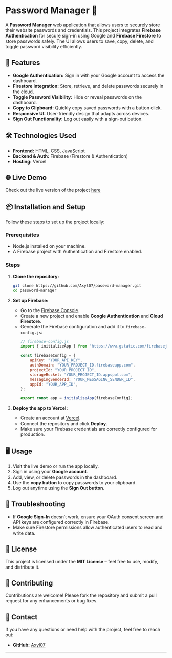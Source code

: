 
# Password Manager 🔐

A **Password Manager** web application that allows users to securely store their website passwords and credentials. This project integrates **Firebase Authentication** for secure sign-in using Google and **Firebase Firestore** to store passwords safely. The UI allows users to save, copy, delete, and toggle password visibility efficiently.

## 🚀 Features
- **Google Authentication:** Sign in with your Google account to access the dashboard.
- **Firestore Integration:** Store, retrieve, and delete passwords securely in the cloud.
- **Toggle Password Visibility:** Hide or reveal passwords on the dashboard.
- **Copy to Clipboard:** Quickly copy saved passwords with a button click.
- **Responsive UI:** User-friendly design that adapts across devices.
- **Sign Out Functionality:** Log out easily with a sign-out button.

## 🛠️ Technologies Used
- **Frontend:** HTML, CSS, JavaScript
- **Backend & Auth:** Firebase (Firestore & Authentication)
- **Hosting:** Vercel

## 🌐 Live Demo
Check out the live version of the project [here](https://password-manager-mu-henna.vercel.app/) 

## 📦 Installation and Setup
Follow these steps to set up the project locally:

### Prerequisites
- Node.js installed on your machine.
- A Firebase project with Authentication and Firestore enabled.

### Steps
1. **Clone the repository:**
   ```bash
   git clone https://github.com/Axyl07/password-manager.git
   cd password-manager
   ```

2. **Set up Firebase:**
   - Go to the [Firebase Console](https://console.firebase.google.com/).
   - Create a new project and enable **Google Authentication** and **Cloud Firestore**.
   - Generate the Firebase configuration and add it to `firebase-config.js`:
     ```javascript
     // firebase-config.js
     import { initializeApp } from "https://www.gstatic.com/firebasejs/9.12.0/firebase-app.js";

     const firebaseConfig = {
         apiKey: "YOUR_API_KEY",
         authDomain: "YOUR_PROJECT_ID.firebaseapp.com",
         projectId: "YOUR_PROJECT_ID",
         storageBucket: "YOUR_PROJECT_ID.appspot.com",
         messagingSenderId: "YOUR_MESSAGING_SENDER_ID",
         appId: "YOUR_APP_ID",
     };

     export const app = initializeApp(firebaseConfig);
     ```

3. **Deploy the app to Vercel:**
   - Create an account at [Vercel](https://vercel.com/).
   - Connect the repository and click **Deploy**.
   - Make sure your Firebase credentials are correctly configured for production.

## 🖥️ Usage
1. Visit the live demo or run the app locally.
2. Sign in using your **Google account**.
3. Add, view, or delete passwords in the dashboard.
4. Use the **copy button** to copy passwords to your clipboard.
5. Log out anytime using the **Sign Out button**.

## 🔧 Troubleshooting
- If **Google Sign-In** doesn’t work, ensure your OAuth consent screen and API keys are configured correctly in Firebase.
- Make sure Firestore permissions allow authenticated users to read and write data.

## 📄 License
This project is licensed under the **MIT License** – feel free to use, modify, and distribute it.

## 🤝 Contributing
Contributions are welcome! Please fork the repository and submit a pull request for any enhancements or bug fixes.

## 📧 Contact
If you have any questions or need help with the project, feel free to reach out:
- **GitHub:** [Axyl07](https://github.com/Axyl07)

---

